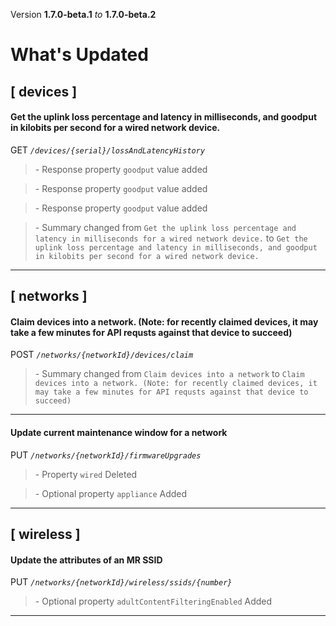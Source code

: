 Version **1.7.0-beta.1** _to_ **1.7.0-beta.2**

What's Updated
==============

\[ devices \]
-------------

#### Get the uplink loss percentage and latency in milliseconds, and goodput in kilobits per second for a wired network device.

GET _`/devices/{serial}/lossAndLatencyHistory`_

> \- Response property `goodput` value added

> \- Response property `goodput` value added

> \- Response property `goodput` value added

> \- Summary changed from `Get the uplink loss percentage and latency in milliseconds for a wired network device.` to `Get the uplink loss percentage and latency in milliseconds, and goodput in kilobits per second for a wired network device.`

* * *

\[ networks \]
--------------

#### Claim devices into a network. (Note: for recently claimed devices, it may take a few minutes for API requsts against that device to succeed)

POST _`/networks/{networkId}/devices/claim`_

> \- Summary changed from `Claim devices into a network` to `Claim devices into a network. (Note: for recently claimed devices, it may take a few minutes for API requsts against that device to succeed)`

* * *

#### Update current maintenance window for a network

PUT _`/networks/{networkId}/firmwareUpgrades`_

> \- Property `wired` Deleted

> \- Optional property `appliance` Added

* * *

\[ wireless \]
--------------

#### Update the attributes of an MR SSID

PUT _`/networks/{networkId}/wireless/ssids/{number}`_

> \- Optional property `adultContentFilteringEnabled` Added

* * *
